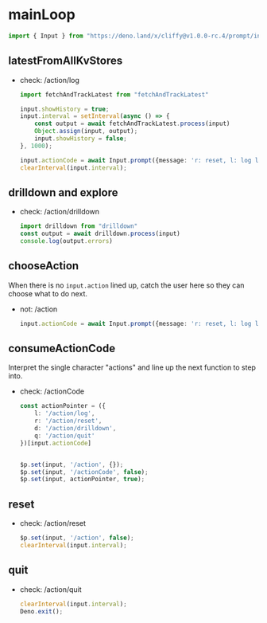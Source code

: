 # mainLoop

```ts
import { Input } from "https://deno.land/x/cliffy@v1.0.0-rc.4/prompt/input.ts";
```

## latestFromAllKvStores
- check: /action/log
    ```ts
    import fetchAndTrackLatest from "fetchAndTrackLatest"

    input.showHistory = true;
    input.interval = setInterval(async () => {
        const output = await fetchAndTrackLatest.process(input)
        Object.assign(input, output);
        input.showHistory = false;
    }, 1000);

    input.actionCode = await Input.prompt({message: 'r: reset, l: log latest, d: drilldown, q: quit', minLength: 1, maxLength: 1});
    clearInterval(input.interval);
    ```

## drilldown and explore
- check: /action/drilldown
    ```ts
    import drilldown from "drilldown"
    const output = await drilldown.process(input)
    console.log(output.errors)
    ```

## chooseAction
When there is no `input.action` lined up, catch the user here so they can choose what to do next.
- not: /action
    ```ts
    input.actionCode = await Input.prompt({message: 'r: reset, l: log latest, d: drilldown, q: quit', minLength: 1, maxLength: 1});
    ```

## consumeActionCode
Interpret the single character "actions" and line up the next function to step into.
- check: /actionCode
    ```ts
    const actionPointer = ({
        l: '/action/log',
        r: '/action/reset',
        d: '/action/drilldown',
        q: '/action/quit'
    })[input.actionCode]


    $p.set(input, '/action', {});
    $p.set(input, '/actionCode', false);
    $p.set(input, actionPointer, true);
    ```

## reset
- check: /action/reset
    ```ts
    $p.set(input, '/action', false);
    clearInterval(input.interval);
    ```

## quit
- check: /action/quit
    ```ts
    clearInterval(input.interval);
    Deno.exit();
    ```
